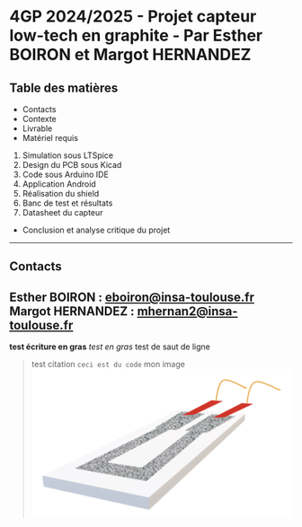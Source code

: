 # 4GP 2024/2025 - Projet capteur low-tech en graphite - Par Esther BOIRON et Margot HERNANDEZ

## Table des matières

* Contacts
* Contexte
* Livrable
* Matériel requis
1. Simulation sous LTSpice
2. Design du PCB sous Kicad
3. Code sous Arduino IDE
4. Application Android
5. Réalisation du shield
6. Banc de test et résultats
7. Datasheet du capteur
* Conclusion et analyse critique du projet  
------------
## Contacts  
Esther BOIRON : eboiron@insa-toulouse.fr  
Margot HERNANDEZ : mhernan2@insa-toulouse.fr  
------------

__test écriture en gras__
*test en gras* 
test  de saut de ligne
> test citation
> `ceci est du code`
> mon image 
> ![mon image](https://github.com/MOSH-Insa-Toulouse/2023-2024-4GP-ARDISSON-BARGE/blob/main/Divers/SchemaCapteur.png?raw=true)